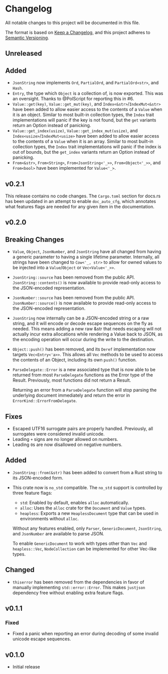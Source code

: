 # Changelog

All notable changes to this project will be documented in this file.

The format is based on [Keep a Changelog](https://keepachangelog.com/en/1.0.0/),
and this project adheres to [Semantic Versioning](https://semver.org/spec/v2.0.0.html).

## Unreleased

## Added

- `JsonString` now implements `Ord`, `PartialOrd`, and `PartialOrd<str>`, and
  `Hash`.
- `Entry`, the type which `Object` is a collection of, is now exported. This was
  an oversight. Thanks to @PolScript for reporting this in #6.
- `Value::get(key)`, `Value::get_mut(key)`, and `Index<&str>`/`IndexMut<&str>`
  have been added to allow easier access to the contents of a `Value` when it is
  an object. Similar to most built-in collection types, the `Index` trait
  implementations will panic if the key is not found, but the `get` variants
  return an Option instead of panicking.
- `Value::get_index(usize)`, `Value::get_index_mut(usize)`, and
  `Index<usize>`/`IndexMut<usize>` have been added to allow easier access to the
  contents of a `Value` when it is an array. Similar to most built-in collection
  types, the `Index` trait implementations will panic if the index is out of
  bounds, but the `get_index` variants return an Option instead of panicking.
- `From<&str>`, `From<String>`, `From<JsonString<'_>>`, `From<Object<'_>>`, and
  `From<bool>` have been implemented for `Value<'_>`.

## v0.2.1

This release contains no code changes. The `Cargo.toml` section for docs.rs has
been updated in an attempt to enable `doc_auto_cfg`, which annotates what
features flags are needed for any given item in the documentation.

## v0.2.0

## Breaking Changes

- `Value`, `Object`, `JsonNumber`, and `JsonString` have all changed from having
  a generic parameter to having a single lifetime parameter. Internally, all
  strings have been changed to `Cow<'_, str>` to allow for owned values to be
  injected into a `Value`/`Object` or `Vec<Value<'_>>`.
- `JsonString::source` has been removed from the public API.
  `JsonString::contents()` is now available to provide read-only access to the
  JSON-encoded representation.
- `JsonNumber::source` has been removed from the public API.
  `JsonNumber::source()` is now available to provide read-only access to the
  JSON-encoded representation.
- `JsonString` now internally can be a JSON-encoded string or a raw string, and
  it will encode or decode escape sequences on the fly as needed. This means
  adding a new raw &str that needs escaping will not actually incur extra
  allocations while rendering a Value back to JSON, as the encoding operation
  will occur during the write to the destination.
- `Object::push()` has been removed, and its `Deref` implementation now targets
  `Vec<Entry<'a>>`. This allows all `Vec` methods to be used to access the
  contents of an Object, including its own `push()` function.
- `ParseDelegate::Error` is a new associated type that is now able to be
  returned from most `ParseDelegate` functions as the Error type of the Result.
  Previously, most functions did not return a Result.

  Returning an error from a `ParseDelegate` function will stop parsing the
  underlying document immediately and return the error in
  `ErrorKind::ErrorFromDelegate`.

## Fixes

- Escaped UTF16 surrogate pairs are properly handled. Previously, all surrogates
  were considered invalid unicode.
- Leading `+` signs are no longer allowed on numbers.
- Leading `0`s are now disallowed on negative numbers.

## Added

- `JsonString::from(&str)` has been added to convert from a Rust string to its
  JSON-encoded form.
- This crate now is `no_std` compatible. The `no_std` support is controlled by
  three feature flags:

  - `std`: Enabled by default, enables `alloc` automatically.
  - `alloc`: Uses the `alloc` crate for the `Document` and `Value` types.
  - `heapless`: Exports a new `HeaplessDocument` type that can be used in
    environments without `alloc`.

  Without any features enabled, only `Parser`, `GenericDocument`, `JsonString`,
  and `JsonNumber` are available to parse JSON.

  To enable `GenericDocument` to work with types other than `Vec` and
  `heapless::Vec`, `NodeCollection` can be implemented for other Vec-like types.

## Changed

- `thiserror` has been removed from the dependencies in favor of manually
  implementing `std::error::Error`. This makes `justjson` dependency free
  without enabling extra feature flags.

## v0.1.1

### Fixed

- Fixed a panic when reporting an error during decoding of some invalid unicode
  escape sequences.

## v0.1.0

- Initial release
